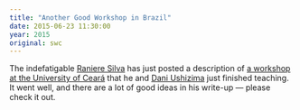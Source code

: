 ```yaml
---
title: "Another Good Workshop in Brazil"
date: 2015-06-23 11:30:00
year: 2015
original: swc
---
```

<p>
  The indefatigable <a href="{{site.baseurl}}/team/#silva.raniere">Raniere Silva</a>
  has just posted a description of
  <a href="http://blog.rgaiacs.com/2015/06/20/swc_ufc.html">a workshop at the University of Cear&aacute;</a>
  that he and <a href="{{site.baseurl}}/team/#ushizima.daniela">Dani Ushizima</a> just finished teaching.
  It went well,
  and there are a lot of good ideas in his write-up &mdash; please check it out.
</p>
